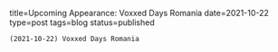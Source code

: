
title=Upcoming Appearance: Voxxed Days Romania
date=2021-10-22
type=post
tags=blog
status=published
~~~~~~
(2021-10-22) Voxxed Days Romania 
            